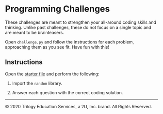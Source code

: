 # Programming Challenges

These challenges are meant to strengthen your all-around coding skills and thinking. Unlike past challenges, these do not focus on a single topic and are meant to be brainteasers.

Open `challenge.py` and follow the instructions for each problem, approaching them as you see fit. Have fun with this!

## Instructions

Open the [starter file](Unsolved/algo-challenge-01.py) and perform the following:

1. Import the `random` library.

2. Answer each question with the correct coding solution.


---

© 2020 Trilogy Education Services, a 2U, Inc. brand. All Rights Reserved.
